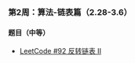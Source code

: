 ### 第2周：算法-链表篇（2.28-3.6）

#### 题目（中等）

- [LeetCode #92 反转链表 II](https://leetcode-cn.com/problems/reverse-linked-list-ii/)